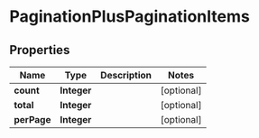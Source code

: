 

# PaginationPlusPaginationItems


## Properties

| Name | Type | Description | Notes |
|------------ | ------------- | ------------- | -------------|
|**count** | **Integer** |  |  [optional] |
|**total** | **Integer** |  |  [optional] |
|**perPage** | **Integer** |  |  [optional] |



